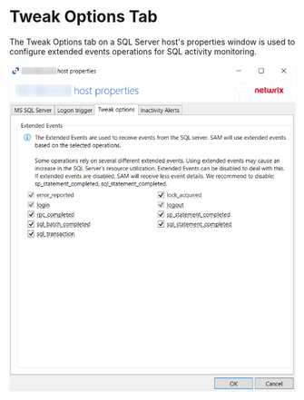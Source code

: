 # Tweak Options Tab

The Tweak Options tab on a SQL Server host's properties window is used to configure extended events operations for SQL activity monitoring.

![Tweak Options Tab](/static/img/product_docs/activitymonitor/activitymonitor/admin/monitoredhosts/properties/tweakoptionstab.png)
